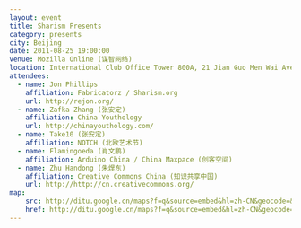 ```yaml
---
layout: event
title: Sharism Presents
category: presents
city: Beijing
date: 2011-08-25 19:00:00
venue: Mozilla Online (谋智网络)
location: International Club Office Tower 800A, 21 Jian Guo Men Wai Avenue, Chaoyang District, Beijing 100020, China
attendees:
  - name: Jon Phillips
    affiliation: Fabricatorz / Sharism.org
    url: http://rejon.org/
  - name: Zafka Zhang (张安定)
    affiliation: China Youthology
    url: http://chinayouthology.com/
  - name: Take10 (张安定)
    affiliation: NOTCH (北欧艺术节)
  - name: Flamingoeda (肖文鹏)
    affiliation: Arduino China / China Maxpace (创客空间)
  - name: Zhu Handong (朱焊东)
    affiliation: Creative Commons China (知识共享中国)
    url: http://http://cn.creativecommons.org/
map:
    src: http://ditu.google.cn/maps?f=q&source=embed&hl=zh-CN&geocode=&q=%E5%8C%97%E4%BA%AC%E5%B8%82%E6%9C%9D%E9%98%B3%E5%8C%BA%E5%8C%97%E4%BA%AC%E5%9B%BD%E9%99%85%E4%BF%B1%E4%B9%90%E9%83%A8%E5%8A%9E%E5%85%AC%E5%A4%A7%E6%A5%BC&sll=39.909687,116.440404&sspn=0.001037,0.003433&brcurrent=3,0x35f1ad3647abd049:0xedd7af52ec069f13,0,0x35f053337198022f:0xe089829dec4936f0%3B5,0,0&ie=UTF8&hq=%E5%8C%97%E4%BA%AC%E5%9B%BD%E9%99%85%E4%BF%B1%E4%B9%90%E9%83%A8%E5%8A%9E%E5%85%AC%E5%A4%A7%E6%A5%BC&hnear=%E5%8C%97%E4%BA%AC%E5%B8%82%E6%9C%9D%E9%98%B3%E5%8C%BA&z=14&vpsrc=0&iwloc=A&cid=14484074228022752531&ll=39.911354,116.440573&output=embed
    href: http://ditu.google.cn/maps?f=q&source=embed&hl=zh-CN&geocode=&q=%E5%8C%97%E4%BA%AC%E5%B8%82%E6%9C%9D%E9%98%B3%E5%8C%BA%E5%8C%97%E4%BA%AC%E5%9B%BD%E9%99%85%E4%BF%B1%E4%B9%90%E9%83%A8%E5%8A%9E%E5%85%AC%E5%A4%A7%E6%A5%BC&sll=39.909687,116.440404&sspn=0.001037,0.003433&brcurrent=3,0x35f1ad3647abd049:0xedd7af52ec069f13,0,0x35f053337198022f:0xe089829dec4936f0%3B5,0,0&ie=UTF8&hq=%E5%8C%97%E4%BA%AC%E5%9B%BD%E9%99%85%E4%BF%B1%E4%B9%90%E9%83%A8%E5%8A%9E%E5%85%AC%E5%A4%A7%E6%A5%BC&hnear=%E5%8C%97%E4%BA%AC%E5%B8%82%E6%9C%9D%E9%98%B3%E5%8C%BA&z=14&vpsrc=0&iwloc=A&cid=14484074228022752531&ll=39.911354,116.440573
---
```

